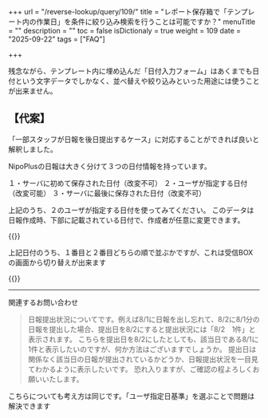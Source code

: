 +++
url = "/reverse-lookup/query/109/"
title = "レポート保存箱で「テンプレート内の作業日」を条件に絞り込み検索を行うことは可能ですか？"
menuTitle = ""
description = ""
toc = false
isDictionaly = true
weight = 109
date = "2025-09-22"
tags = ["FAQ"]

+++

残念ながら、テンプレート内に埋め込んだ「日付入力フォーム」はあくまでも日付という文字データでしかなく、並べ替えや絞り込みといった用途には使うことが出来ません。

## 【代案】

「一部スタッフが日報を後日提出するケース」に対応することができれば良いと解釈しました。

NipoPlusの日報は大きく分けて３つの日付情報を持っています。

１・サーバに初めて保存された日付（改変不可）
２・ユーザが指定する日付（改変可能）
３・サーバに最後に保存された日付（改変不可）

上記のうち、２のユーザが指定する日付を使ってみてください。
このデータは日報作成時、下部に記載されている日付で、作成者が任意に変更できます。

{{<iTablet filename="img/p1" msg="" alice="ok">}}

上記日付のうち、１番目と２番目どちらの順で並ぶかですが、これは受信BOXの画面から切り替えが出来ます

{{<iTablet filename="img/p2" msg="" alice="ok">}}

---

関連するお問い合わせ

> 日報提出状況についてです。例えば8/1に日報を出し忘れて、8/2に8/1分の日報を提出した場合、提出日を8/2にすると提出状況には「8/2　1件」と表示されます。
> こちらを提出日を8/2にしたとしても、該当日である8/1に1件と表示したいのですが、何か方法はございますでしょうか。
> 提出日は関係なく該当日の日報が提出されているかどうか、日報提出状況を一目見てわかるように表示したいです。
> 恐れ入りますが、ご確認の程よろしくお願いいたします。

こちらについても考え方は同じです。「ユーザ指定日基準」を選ぶことで問題は解決できます
